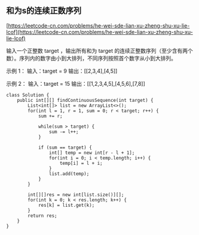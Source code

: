 ## 和为s的连续正数序列
[https://leetcode-cn.com/problems/he-wei-sde-lian-xu-zheng-shu-xu-lie-lcof](https://leetcode-cn.com/problems/he-wei-sde-lian-xu-zheng-shu-xu-lie-lcof)

输入一个正整数 target ，输出所有和为 target 的连续正整数序列（至少含有两个数）。序列内的数字由小到大排列，不同序列按照首个数字从小到大排列。

示例 1：
输入：target = 9
输出：[[2,3,4],[4,5]]

示例 2：
输入：target = 15
输出：[[1,2,3,4,5],[4,5,6],[7,8]]

```
class Solution {
    public int[][] findContinuousSequence(int target) {
        List<int[]> list = new ArrayList<>();
        for(int l = 1, r = 1, sum = 0; r < target; r++) {
            sum += r;

            while(sum > target) {
                sum -= l++;
            }

            if (sum == target) {
                int[] temp = new int[r - l + 1];
                for(int i = 0; i < temp.length; i++) {
                    temp[i] = l + i;
                }
                list.add(temp);
            }
        }

        int[][]res = new int[list.size()][];
        for(int k = 0; k < res.length; k++) {
            res[k] = list.get(k);
        }
        return res;
    }
}
```
